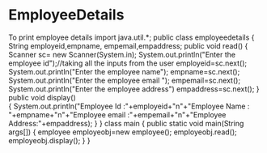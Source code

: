 # EmployeeDetails
To print employee details
import java.util.*;
public class employeedetails
{
     String employeid,empname, empemail,empaddress;
     public void read()
     {
        Scanner sc= new Scanner(System.in);
        System.out.println("Enter the employee id");//taking all the inputs from the user
        employeid=sc.next();
        System.out.println("Enter the employee name");
        empname=sc.next();
        System.out.println("Enter the employee email ");
        empemail=sc.next();
        System.out.println("Enter the employee address")
        empaddress=sc.next();
     }
     public void display()  
     {
        System.out.println("Employee Id  :"+employeid+"n"+"Employee Name  : "+empname+"n"+"Employee email :"+empemail+"n"+"Employee Address:"+empaddress);
     }
}
class main
{
     public static void main(String args[])
     {
         employee employeobj=new employee();
         employeobj.read();
         employeobj.display(); 
     }
}
